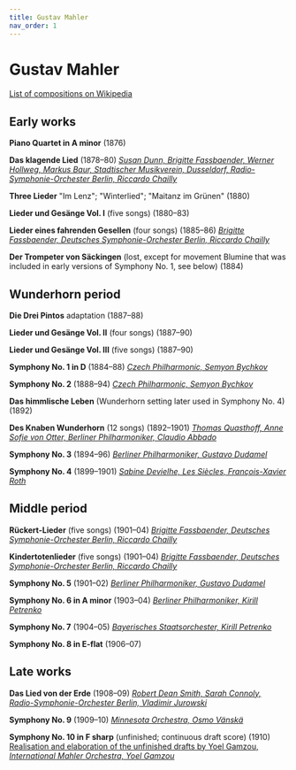 ```yaml
---
title: Gustav Mahler
nav_order: 1
---
```


# Gustav Mahler

[List of compositions on Wikipedia](https://en.wikipedia.org/wiki/List_of_compositions_by_Gustav_Mahler)

## Early works

**Piano Quartet in A minor** (1876)

**Das klagende Lied** (1878–80) [*Susan Dunn, Brigitte Fassbaender, Werner Hollweg, Markus Baur, Stadtischer Musikverein, Dusseldorf, Radio-Symphonie-Orchester Berlin, Riccardo Chailly*](http://www.tidal.com/track/65806801)

**Three Lieder** "Im Lenz"; "Winterlied"; "Maitanz im Grünen" (1880)

**Lieder und Gesänge Vol. I** (five songs) (1880–83)

**Lieder eines fahrenden Gesellen** (four songs) (1885–86) [*Brigitte Fassbaender, Deutsches Symphonie-Orchester Berlin, Riccardo Chailly*](http://www.tidal.com/track/64136743)

**Der Trompeter von Säckingen** (lost, except for movement Blumine that was included in early versions of Symphony No. 1, see below) (1884)

## Wunderhorn period

**Die Drei Pintos** adaptation (1887–88)

**Lieder und Gesänge Vol. II** (four songs) (1887–90)

**Lieder und Gesänge Vol. III** (five songs) (1887–90)

**Symphony No. 1 in D** (1884–88) [*Czech Philharmonic, Semyon Bychkov*](http://www.tidal.com/track/314323056)

**Symphony No. 2** (1888–94) [*Czech Philharmonic, Semyon Bychkov*](http://www.tidal.com/track/286816485)

**Das himmlische Leben** (Wunderhorn setting later used in Symphony No. 4) (1892)

**Des Knaben Wunderhorn** (12 songs) (1892–1901) [*Thomas Quasthoff, Anne Sofie von Otter, Berliner Philharmoniker, Claudio Abbado*](http://www.tidal.com/track/4413124)

**Symphony No. 3** (1894–96) [*Berliner Philharmoniker, Gustavo Dudamel*](http://www.tidal.com/track/185182374)

**Symphony No. 4** (1899–1901) [*Sabine Devielhe, Les Siècles, François-Xavier Roth*](http://www.tidal.com/track/244178345)

## Middle period

**Rückert-Lieder** (five songs) (1901–04) [*Brigitte Fassbaender, Deutsches Symphonie-Orchester Berlin, Riccardo Chailly*](http://www.tidal.com/track/64136735)

**Kindertotenlieder** (five songs) (1901–04) [*Brigitte Fassbaender, Deutsches Symphonie-Orchester Berlin, Riccardo Chailly*](http://www.tidal.com/track/64136747)

**Symphony No. 5** (1901–02) [*Berliner Philharmoniker, Gustavo Dudamel*](http://www.tidal.com/track/229400428)

**Symphony No. 6 in A minor** (1903–04) [*Berliner Philharmoniker, Kirill Petrenko*](http://www.tidal.com/track/174813801)

**Symphony No. 7** (1904–05) [*Bayerisches Staatsorchester, Kirill Petrenko*](http://www.tidal.com/track/282962326)

**Symphony No. 8 in E-flat** (1906–07)

## Late works

**Das Lied von der Erde** (1908–09) [*Robert Dean Smith, Sarah Connoly, Radio-Symphonie-Orchester Berlin, Vladimir Jurowski*](http://www.tidal.com/track/150859124)

**Symphony No. 9** (1909–10) [*Minnesota Orchestra, Osmo Vänskä*](http://www.tidal.com/track/338562700)

**Symphony No. 10 in F sharp** (unfinished; continuous draft score) (1910) [Realisation and elaboration of the unfinished drafts by Yoel Gamzou, *International Mahler Orchestra, Yoel Gamzou*](http://www.tidal.com/track/88068553)

